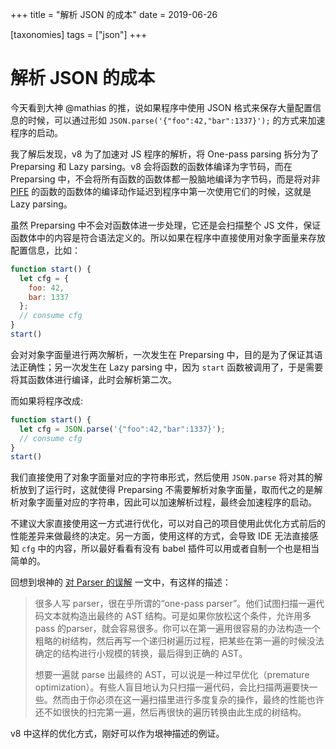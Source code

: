 +++
title = "解析 JSON 的成本"
date = 2019-06-26

[taxonomies]
tags = ["json"]
+++
# 解析 JSON 的成本
今天看到大神 @mathias 的推，说如果程序中使用 JSON 格式来保存大量配置信息的时候，可以通过形如 `JSON.parse('{"foo":42,"bar":1337}');` 的方式来加速程序的启动。

我了解后发现，v8 为了加速对 JS 程序的解析，将 One-pass parsing 拆分为了 Preparsing 和 Lazy parsing。v8 会将函数的函数体编译为字节码，而在 Preparsing 中，不会将所有函数的函数体都一股脑地编译为字节码，而是将对非 [PIFE](https://v8.dev/blog/preparser#pife) 的函数的函数体的编译动作延迟到程序中第一次使用它们的时候，这就是 Lazy parsing。

虽然 Preparsing 中不会对函数体进一步处理，它还是会扫描整个 JS 文件，保证函数体中的内容是符合语法定义的。所以如果在程序中直接使用对象字面量来存放配置信息，比如：

```js
function start() {
  let cfg = {
    foo: 42,
    bar: 1337
  };
  // consume cfg
}
start()
```

会对对象字面量进行两次解析，一次发生在 Preparsing 中，目的是为了保证其语法正确性；另一次发生在 Lazy parsing 中，因为 `start` 函数被调用了，于是需要将其函数体进行编译，此时会解析第二次。

而如果将程序改成:

```js
function start() {
  let cfg = JSON.parse('{"foo":42,"bar":1337}');
  // consume cfg
}
start()
```

我们直接使用了对象字面量对应的字符串形式，然后使用 `JSON.parse` 将对其的解析放到了运行时，这就使得 Preparsing 不需要解析对象字面量，取而代之的是解析对象字面量对应的字符串，因此可以加速解析过程，最终会加速程序的启动。

不建议大家直接使用这一方式进行优化，可以对自己的项目使用此优化方式前后的性能差异来做最终的决定。另一方面，使用这样的方式，会导致 IDE 无法直接感知 `cfg` 中的内容，所以最好看看有没有 babel 插件可以用或者自制一个也是相当简单的。

回想到垠神的 [对 Parser 的误解](http://www.yinwang.org/blog-cn/2015/09/19/parser) 一文中，有这样的描述：

> 很多人写 parser，很在乎所谓的“one-pass parser”。他们试图扫描一遍代码文本就构造出最终的 AST 结构。可是如果你放松这个条件，允许用多 pass 的parser，就会容易很多。你可以在第一遍用很容易的办法构造一个粗略的树结构，然后再写一个递归树遍历过程，把某些在第一遍的时候没法确定的结构进行小规模的转换，最后得到正确的 AST。
>
> 想要一遍就 parse 出最终的 AST，可以说是一种过早优化（premature optimization）。有些人盲目地认为只扫描一遍代码，会比扫描两遍要快一些。然而由于你必须在这一遍扫描里进行多度复杂的操作，最终的性能也许还不如很快的扫完第一遍，然后再很快的遍历转换由此生成的树结构。

v8 中这样的优化方式，刚好可以作为垠神描述的例证。
